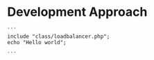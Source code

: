 # Development Approach
    
    ```
    include "class/loadbalancer.php";
    echo "Hello world";
    
    ```
